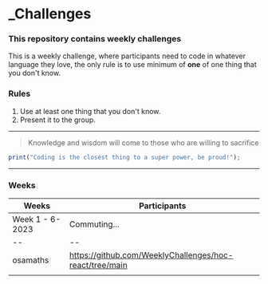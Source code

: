 # \_Challenges

### This repository contains weekly challenges

This is a weekly challenge, where participants need to code in whatever language they love, the only rule is to use minimum of <b>one</b> of one thing that you don't know.

### Rules

1. Use at least one thing that you don't know.
2. Present it to the group.

---

> Knowledge and wisdom will come to those who are willing to sacrifice

```typescript
print("Coding is the closest thing to a super power, be proud!");
```

---

### Weeks

| Weeks           | Participants                                            |
| --------------- | ------------------------------------------------------- |
| Week 1 - 6-2023 | Commuting...                                            |
| --              | --                                                      |
| osamaths        | https://github.com/WeeklyChallenges/hoc-react/tree/main |
|                 |                                                         |
